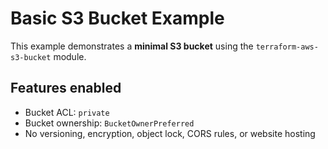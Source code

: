 # Basic S3 Bucket Example

This example demonstrates a **minimal S3 bucket** using the `terraform-aws-s3-bucket` module.

## Features enabled

- Bucket ACL: `private`
- Bucket ownership: `BucketOwnerPreferred`
- No versioning, encryption, object lock, CORS rules, or website hosting